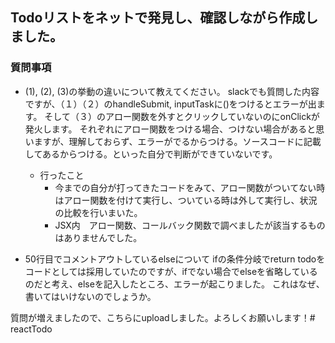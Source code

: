 ## Todoリストをネットで発見し、確認しながら作成しました。

### 質問事項

- (1), (2), (3)の挙動の違いについて教えてください。
    slackでも質問した内容ですが、（１）（２）のhandleSubmit, inputTaskに()をつけるとエラーが出ます。
    そして（３）のアロー関数を外すとクリックしていないのにonClickが発火します。
    それぞれにアロー関数をつける場合、つけない場合があると思いますが、理解しておらず、エラーがでるからつける。ソースコードに記載してあるからつける。といった自分で判断ができていないです。
    - 行ったこと
        - 今までの自分が打ってきたコードをみて、アロー関数がついてない時はアロー関数を付けて実行し、ついている時は外して実行し、状況の比較を行いまいた。
        - JSX内　アロー関数、コールバック関数で調べましたが該当するものはありませんでした。

- 50行目でコメントアウトしているelseについて
    ifの条件分岐でreturn todoをコードとしては採用していたのですが、ifでない場合でelseを省略しているのだと考え、elseを記入したところ、エラーが起こりました。
    これはなぜ、書いてはいけないのでしょうか。


質問が増えましたので、こちらにuploadしました。よろしくお願いします！# reactTodo
